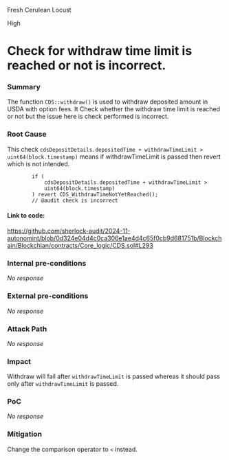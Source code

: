 Fresh Cerulean Locust

High

# Check for withdraw time limit is reached or not is incorrect.

### Summary

The function `CDS::withdraw()` is used to withdraw deposited amount in USDA with option fees. It  Check whether the withdraw time limit is reached or not but the issue here is check performed is incorrect. 

### Root Cause

This check `cdsDepositDetails.depositedTime + withdrawTimeLimit > uint64(block.timestamp)` means if withdrawTimeLimit is passed then revert which is not intended. 

```solidity
        if (
            cdsDepositDetails.depositedTime + withdrawTimeLimit >
            uint64(block.timestamp)
        ) revert CDS_WithdrawTimeNotYetReached();
        // @audit check is incorrect
```
#### Link to code: 
https://github.com/sherlock-audit/2024-11-autonomint/blob/0d324e04d4c0ca306e1ae4d4c65f0cb9d681751b/Blockchain/Blockchian/contracts/Core_logic/CDS.sol#L293

### Internal pre-conditions

_No response_

### External pre-conditions

_No response_

### Attack Path

_No response_

### Impact

Withdraw will fail after `withdrawTimeLimit` is passed whereas it should pass only after `withdrawTimeLimit` is passed.


### PoC

_No response_

### Mitigation

Change the comparison operator to `<` instead.